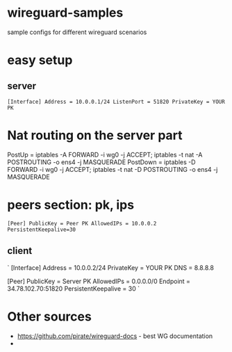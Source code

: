 # wireguard-samples
sample configs for different wireguard scenarios



# easy setup

## server
`
[Interface]
Address = 10.0.0.1/24
ListenPort = 51820
PrivateKey = YOUR PK
`
# Nat routing on the server part
PostUp = iptables -A FORWARD -i wg0 -j ACCEPT; iptables -t nat -A POSTROUTING -o ens4 -j MASQUERADE
PostDown = iptables -D FORWARD -i wg0 -j ACCEPT; iptables -t nat -D POSTROUTING -o ens4 -j MASQUERADE


# peers section: pk, ips
`
[Peer]
PublicKey = Peer PK
AllowedIPs = 10.0.0.2
PersistentKeepalive=30
`

## client
`
[Interface]
Address = 10.0.0.2/24
PrivateKey = YOUR PK
DNS = 8.8.8.8

[Peer]
PublicKey = Server PK
AllowedIPs = 0.0.0.0/0
Endpoint = 34.78.102.70:51820
PersistentKeepalive = 30
`



# Other sources

* https://github.com/pirate/wireguard-docs - best WG documentation
* 
